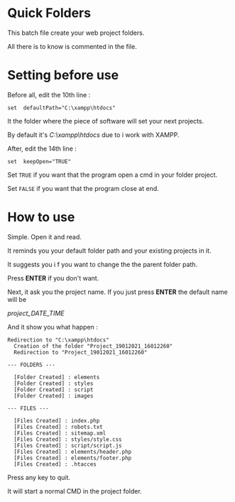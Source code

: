 
# Quick Folders

This batch file create your web project folders.

All there is to know is commented in the file.

# Setting before use
Before all, edit the 10th line :

    set  defaultPath="C:\xampp\htdocs"

It the folder where the piece of software will set your next projects.

By default it's *C:\xampp\htdocs* due to i work with XAMPP.



After, edit the 14th line :

	set  keepOpen="TRUE"

Set `TRUE` if you want that the program open a cmd in your folder project.

Set `FALSE` if you want that the program close at end.

# How to use
Simple. Open it and read.

It reminds you your default folder path and your existing projects in it.

It suggests you i f you want to change the the parent folder path.

Press **ENTER** if you don't want.

Next, it ask you the project name. If you just press **ENTER** the default name will be

*project_DATE_TIME*

And it show you what happen :


	Redirection to "C:\xampp\htdocs"
	  Creation of the folder "Project_19012021_16012260"
	  Redirection to "Project_19012021_16012260"
	
	--- FOLDERS ---

	  [Folder Created] : elements
	  [Folder Created] : styles
	  [Folder Created] : script
	  [Folder Created] : images

	--- FILES ---
	
	  [Files Created] : index.php
	  [Files Created] : robots.txt
	  [Files Created] : sitemap.xml
	  [Files Created] : styles/style.css
	  [Files Created] : script/script.js
	  [Files Created] : elements/header.php
	  [Files Created] : elements/footer.php
	  [Files Created] : .htacces



Press any key to quit.

It will start a normal CMD in the project folder.


